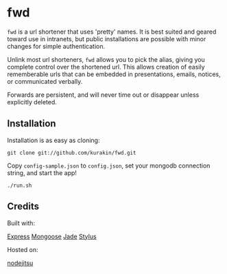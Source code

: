 fwd
===

`fwd` is a url shortener that uses 'pretty' names. It is best suited and geared
toward use in intranets, but public installations are possible with minor
changes for simple authentication.

Unlink most url shorteners, `fwd` allows you to pick the alias, giving you
complete control over the shortened url. This allows creation of easily
rememberable urls that can be embedded in presentations, emails, notices, or
communicated verbally.

Forwards are persistent, and will never time out or disappear unless explicitly
deleted.

Installation
---

Installation is as easy as cloning:

```
git clone git://github.com/kurakin/fwd.git
```

Copy `config-sample.json` to `config.json`, set your mongodb connection string,
and start the app!

```
./run.sh
```

Credits
---

Built with:

[Express][]
[Mongoose][]
[Jade][]
[Stylus][]

Hosted on:

[nodejitsu][]

[express]: https://github.com/visionmedia/express
[mongoose]: https://github.com/LearnBoost/mongoose
[jade]: https://github.com/visionmedia/jade
[stylus]: https://github.com/LearnBoost/stylus
[nodejitsu]: http://nodejitsu.com/